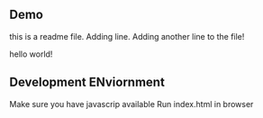 ## Demo
this is a readme file.
Adding line.
Adding another line to the file!

hello world!
## Development ENviornment

Make sure you have javascrip available 
Run index.html in browser


